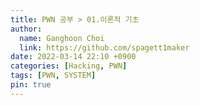 ```yaml
---
title: PWN 공부 > 01.이론적 기초
author:
  name: Ganghoon Choi
  link: https://github.com/spagett1maker
date: 2022-03-14 22:10 +0900
categories: [Hacking, PWN]
tags: [PWN, SYSTEM]
pin: true
---
```

